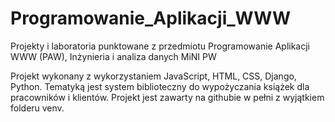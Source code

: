 # Programowanie_Aplikacji_WWW
Projekty i laboratoria punktowane z przedmiotu Programowanie Aplikacji WWW (PAW), Inżynieria i analiza danych MiNI PW


Projekt wykonany z wykorzystaniem JavaScript, HTML, CSS, Django, Python. Tematyką jest system biblioteczny do wypożyczania książek dla pracowników i klientów. Projekt jest zawarty na githubie w pełni z wyjątkiem folderu venv.
